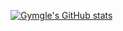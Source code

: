 [![Gymgle's GitHub stats](https://github-readme-stats.vercel.app/api?username=gymgle)](https://github.com/anuraghazra/github-readme-stats)
